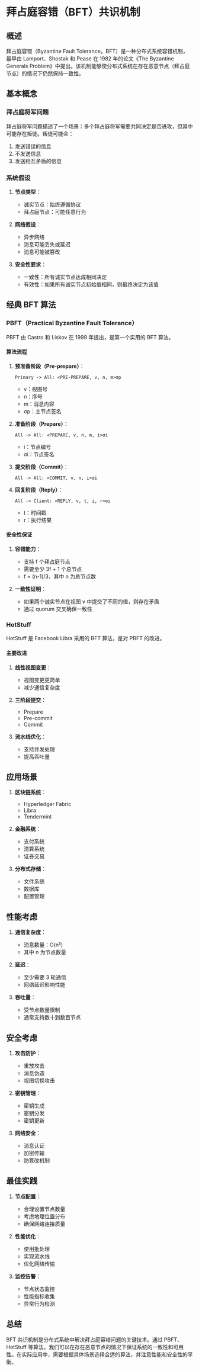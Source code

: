 # 拜占庭容错（BFT）共识机制

## 概述

拜占庭容错（Byzantine Fault Tolerance，BFT）是一种分布式系统容错机制，最早由 Lamport、Shostak 和 Pease 在 1982 年的论文《The Byzantine Generals Problem》中提出。该机制能够使分布式系统在存在恶意节点（拜占庭节点）的情况下仍然保持一致性。

## 基本概念

### 拜占庭将军问题

拜占庭将军问题描述了一个场景：多个拜占庭将军需要共同决定是否进攻，但其中可能存在叛徒。叛徒可能会：

1. 发送错误的信息
2. 不发送信息
3. 发送相互矛盾的信息

### 系统假设

1. **节点类型**：

   - 诚实节点：始终遵循协议
   - 拜占庭节点：可能任意行为

2. **网络假设**：

   - 异步网络
   - 消息可能丢失或延迟
   - 消息可能被篡改

3. **安全性要求**：
   - 一致性：所有诚实节点达成相同决定
   - 有效性：如果所有诚实节点初始值相同，则最终决定为该值

## 经典 BFT 算法

### PBFT（Practical Byzantine Fault Tolerance）

PBFT 由 Castro 和 Liskov 在 1999 年提出，是第一个实用的 BFT 算法。

#### 算法流程

1. **预准备阶段（Pre-prepare）**：

   ```
   Primary -> All: <PRE-PREPARE, v, n, m>σp
   ```

   - v：视图号
   - n：序号
   - m：消息内容
   - σp：主节点签名

2. **准备阶段（Prepare）**：

   ```
   All -> All: <PREPARE, v, n, m, i>σi
   ```

   - i：节点编号
   - σi：节点签名

3. **提交阶段（Commit）**：

   ```
   All -> All: <COMMIT, v, n, i>σi
   ```

4. **回复阶段（Reply）**：
   ```
   All -> Client: <REPLY, v, t, i, r>σi
   ```
   - t：时间戳
   - r：执行结果

#### 安全性保证

1. **容错能力**：

   - 支持 f 个拜占庭节点
   - 需要至少 3f + 1 个总节点
   - f = (n-1)/3，其中 n 为总节点数

2. **一致性证明**：
   - 如果两个诚实节点在视图 v 中提交了不同的值，则存在矛盾
   - 通过 quorum 交叉确保一致性

### HotStuff

HotStuff 是 Facebook Libra 采用的 BFT 算法，是对 PBFT 的改进。

#### 主要改进

1. **线性视图变更**：

   - 视图变更更简单
   - 减少通信复杂度

2. **三阶段提交**：

   - Prepare
   - Pre-commit
   - Commit

3. **流水线优化**：
   - 支持并发处理
   - 提高吞吐量

## 应用场景

1. **区块链系统**：

   - Hyperledger Fabric
   - Libra
   - Tendermint

2. **金融系统**：

   - 支付系统
   - 清算系统
   - 证券交易

3. **分布式存储**：
   - 文件系统
   - 数据库
   - 配置管理

## 性能考虑

1. **通信复杂度**：

   - 消息数量：O(n²)
   - 其中 n 为节点数量

2. **延迟**：

   - 至少需要 3 轮通信
   - 网络延迟影响性能

3. **吞吐量**：
   - 受节点数量限制
   - 通常支持数十到数百节点

## 安全考虑

1. **攻击防护**：

   - 重放攻击
   - 消息伪造
   - 视图切换攻击

2. **密钥管理**：

   - 密钥生成
   - 密钥分发
   - 密钥更新

3. **网络安全**：
   - 消息认证
   - 加密传输
   - 防篡改机制

## 最佳实践

1. **节点配置**：

   - 合理设置节点数量
   - 考虑地理位置分布
   - 确保网络连接质量

2. **性能优化**：

   - 使用批处理
   - 实现流水线
   - 优化网络传输

3. **监控告警**：
   - 节点状态监控
   - 性能指标收集
   - 异常行为检测

## 总结

BFT 共识机制是分布式系统中解决拜占庭容错问题的关键技术。通过 PBFT、HotStuff 等算法，我们可以在存在恶意节点的情况下保证系统的一致性和可用性。在实际应用中，需要根据具体场景选择合适的算法，并注意性能和安全性的平衡。
